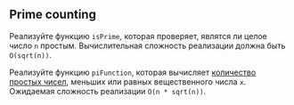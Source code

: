 ## Prime counting

Реализуйте функцию `isPrime`, которая проверяет, являтся ли целое число `n` простым.
Вычислительная сложность реализации должна быть `O(sqrt(n))`.

Реализуйте функцию `piFunction`, которая вычисляет [количество простых чисел](https://ru.wikipedia.org/wiki/%D0%A4%D1%83%D0%BD%D0%BA%D1%86%D0%B8%D1%8F_%D1%80%D0%B0%D1%81%D0%BF%D1%80%D0%B5%D0%B4%D0%B5%D0%BB%D0%B5%D0%BD%D0%B8%D1%8F_%D0%BF%D1%80%D0%BE%D1%81%D1%82%D1%8B%D1%85_%D1%87%D0%B8%D1%81%D0%B5%D0%BB), меньших или равных вещественного числа `x`.
Ожидаемая сложность реализации `O(n * sqrt(n))`.
